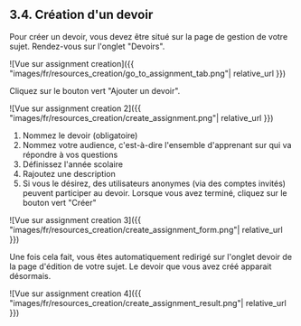 ## 3.4. Création d'un devoir

Pour créer un devoir, vous devez être situé sur la page de gestion de votre sujet. Rendez-vous sur l'onglet "Devoirs".

![Vue sur assignment creation]({{ "images/fr/resources_creation/go_to_assignment_tab.png"| relative_url }})

Cliquez sur le bouton vert "Ajouter un devoir".

![Vue sur assignment creation 2]({{ "images/fr/resources_creation/create_assignment.png"| relative_url }})

1. Nommez le devoir (obligatoire)
2. Nommez votre audience, c'est-à-dire l'ensemble d'apprenant sur qui va répondre à vos questions
3. Définissez l'année scolaire
4. Rajoutez une description
5. Si vous le désirez, des utilisateurs anonymes (via des comptes invités) peuvent participer au devoir.
Lorsque vous avez terminé, cliquez sur le bouton vert "Créer"

![Vue sur assignment creation 3]({{ "images/fr/resources_creation/create_assignment_form.png"| relative_url }})

Une fois cela fait, vous êtes automatiquement redirigé sur l'onglet devoir de la page d'édition de votre sujet. Le devoir que vous avez créé apparait désormais.

![Vue sur assignment creation 4]({{ "images/fr/resources_creation/create_assignment_result.png"| relative_url }})


